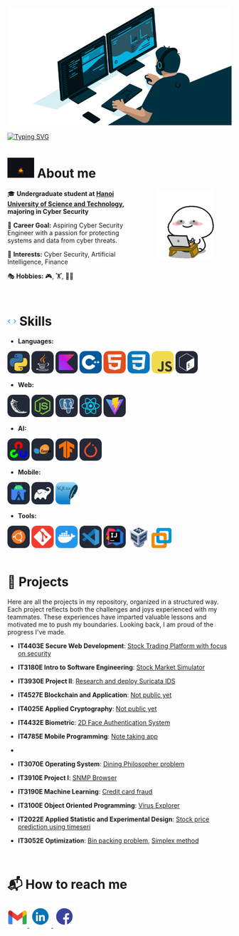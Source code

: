 ![MasterHead](images/Banner-crop.gif)

[![Typing SVG](https://readme-typing-svg.herokuapp.com?font=Fira+Code&weight=500&size=26&pause=1000&color=53B4FF&width=435&lines=Hi%2C+welcome+to+my+GitHub+%F0%9F%91%8B)](https://git.io/typing-svg)


# <img src="images/AboutMe.gif" alt="About me" width="60" > About me

<img align="right" alt="TypingGif" src="images/Typing.gif" width="130" hspace="40" />
<div>

🎓 **Undergraduate student at [Hanoi University of Science and Technology](https://soict.hust.edu.vn/), majoring in Cyber Security**

🎯 **Career Goal:** Aspiring Cyber Security Engineer with a passion for protecting 
systems and data from cyber threats.

🌟 **Interests:** Cyber Security, Artificial Intelligence, Finance

🎭 **Hobbies:** 🎮, 🏋️, 🚴‍♂️

</div>

<br>

# <img src="images/Skill.gif" width="20"> Skills

- **Languages:**

<div>
  <img src="images/Python-Dark.svg" alt="Python" width="50" height="50">
  <img src="images/Java-Dark.svg" alt="Java" width="50" height="50">
  <img src="images/Kotlin-Dark.svg" alt="Kotlin" width="50" height="50">
  <img src="images/CPP.svg" alt="C++" width="50" height="50">
  <img src="images/HTML.svg" alt="HTML" width="50" height="50">
  <img src="images/CSS.svg" alt="CSS" width="50" height="50">
  <img src="images/JavaScript.svg" alt="JavaScript" width="50" height="50">
  <img src="images/Bash-Dark.svg" alt="Bash" width="50" height="50">
</div>

- **Web:**
  
<div>
  <img src="images/Flask-Dark.svg" alt="Flask" width="50" height="50">
  <img src="images/NodeJS-Dark.svg" alt="NodeJS" width="50" height="50">
  <img src="images/PostgreSQL-Dark.svg" alt="PostgreSQL" width="50" height="50">
  <img src="images/React-Dark.svg" alt="ReactJS" width="50" height="50">
  <img src="images/Vite-Dark.svg" alt="Vite" width="50" height="50">
</div>


- **AI:**

<div>
  <img src="images/OpenCV-Dark.svg" alt="Open-CV" width="50" height="50">
  <img src="images/ScikitLearn-Dark.svg" alt="Scikit-learn" width="50" height="50">
  <img src="images/TensorFlow-Dark.svg" alt="Tensorflow" width="50" height="50">
  <img src="images/PyTorch-Dark.svg" alt="PyTorch" width="50" height="50">
</div>

- **Mobile:**

<div>
  <img src="images/AndroidStudio-Dark.svg" alt="Android Studio" width="50" height="50">
  <img src="images/Gradle-Dark.svg" alt="Gradle" width="50" height="50">
  <img src="images/SQLite.svg" alt="SQLite" width="50" height="50">
</div>

- **Tools:**

<div>

  <img src="images/Ubuntu-Dark.svg" alt="Ubuntu" width="50" height="50">
  <img src="images/Git.svg" alt="Git" width="50" height="50">
  <img src="images/Docker.svg" alt="Docker" width="50" height="50">
  <img src="images/VSCode-Dark.svg" alt="VSCode" width="50" height="50">
  <img src="images/Idea-Dark.svg" alt="Idea" width="50" height="50">
  <img src="images/VirtualBox.png" alt="VirtualBox" width="50" >
  <img src="images/VMWare.png" alt="VMware" width="45" >
</div>

<br>

# 🚀 Projects

Here are all the projects in my repository, organized in a structured way. Each project reflects both the challenges and joys 
experienced with my teammates. These experiences have imparted valuable 
lessons and motivated me to push my boundaries. Looking back, I am proud 
of the progress I've made.



- **IT4403E Secure Web Development**: [Stock Trading Platform with focus on security](https://github.com/chutrunganh/Stock-Trading-Platform.git)

- **IT3180E Intro to Software Engineering**: [Stock Market Simulator](https://github.com/chutrunganh/Stock-Market-Simulator.git)

- **IT3930E Project II**: [Research and deploy Suricata IDS](https://github.com/chutrunganh/Project2-Research-and-Deploy-Suricata-IDS.git)

- **IT4527E Blockchain and Application**: [Not public yet](https://github.com/chutrunganh/Blockchain-and-Applications-IT4527E.git)

- **IT4025E Applied Cryptography**: [Not public yet]()

- **IT4432E Biometric**: [2D Face Authentication System](https://github.com/chutrunganh/Biometric_IT4432E.git)
  
- **IT4785E Mobile Programming**: [Note taking app](https://github.com/chutrunganh/SNote-IT4785E.git)
- 
- **IT3070E Operating System**: [Dining Philosopher problem](https://github.com/chutrunganh/Dining-philosophers-problem.git)
- **IT3910E Project I**: [SNMP Browser](https://github.com/chutrunganh/Project-I-Collect-SNMP-Data)
- **IT3190E Machine Learning**: [Credit card fraud](https://github.com/chutrunganh/Fraud-Credit-Card-Detection-Group-17.git)
- **IT3100E Object Oriented Programming**: [Virus Explorer](https://github.com/chutrunganh/OOP.20232.21.git)
- **IT2022E Applied Statistic and Experimental Design**: [Stock price prediction using timeseri](https://github.com/chutrunganh/Stock-Price-Prediction-Using-Time-Series.git)
- **IT3052E Optimization**: [Bin packing problem](https://github.com/chutrunganh/Optimization-Project-IT3052E.git), [Simplex method](https://github.com/chutrunganh/Simplex-Method.git)

<br>

# 📬 How to reach me

<div>
  <a href="mailto:chutrunganh04@gmail.com">
    <img height="45" alt="Gmail" src="images/gmail.png" />
  </a>
  <a href="https://www.linkedin.com/in/chu-trung-anh">
    <img height="50" alt="LinkedIn" src="images/LinkedIn.gif" />
  </a>
  <a href="https://www.facebook.com/profile.php?id=100045548761533">
    <img height="50" alt="Facebook" src="images/Facebook.gif" />
  </a>
</div>
